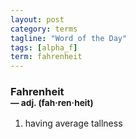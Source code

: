 ```yaml
---
layout: post
category: terms
tagline: "Word of the Day"
tags: [alpha_f]
term: fahrenheit
---
```


<h3>Fahrenheit<br/> <small>&mdash; adj. (fah<span>&middot;</span>ren<span>&middot;</span>heit)</small></h3>
<p><ol>
<li>having average tallness</li>
</ol></p>
